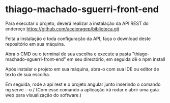 # thiago-machado-sguerri-front-end

Para executar o projeto, deverá realizar a instalação da API REST do endereço https://github.com/aceleragep/biblioteca.git

Feita a instalação e toda configuração da API, faça o download deste repositório em sua máquina.

Abra o CMD ou o terminal de sua escolha e execute a pasta "thiago-machado-sguerri-front-end" em seu directório, em seguida dê o npm install

Após instalar o projeto em sua máquina, abra-o com sua IDE ou editor de texto de sua escolha.

Em seguida, rode a api rest e o projeto angular junto inserindo o comando ng serve --o / (Com esse comando a aplicação irá rodar e abrir uma guia web para visualização do software.)
